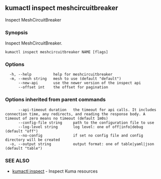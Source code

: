 ## kumactl inspect meshcircuitbreaker

Inspect MeshCircuitBreaker

### Synopsis

Inspect MeshCircuitBreaker.

```
kumactl inspect meshcircuitbreaker NAME [flags]
```

### Options

```
  -h, --help          help for meshcircuitbreaker
  -m, --mesh string   mesh to use (default "default")
      --new-api       use the newer version of the inspect api
      --offset int    the offset for pagination
```

### Options inherited from parent commands

```
      --api-timeout duration   the timeout for api calls. It includes connection time, any redirects, and reading the response body. A timeout of zero means no timeout (default 1m0s)
      --config-file string     path to the configuration file to use
      --log-level string       log level: one of off|info|debug (default "off")
      --no-config              if set no config file and config directory will be created
  -o, --output string          output format: one of table|yaml|json (default "table")
```

### SEE ALSO

* [kumactl inspect](kumactl_inspect.md)	 - Inspect Kuma resources

